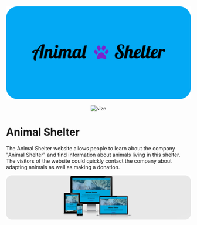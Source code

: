 ![Animal Shelter logo](assets/images/animal_shelter_logo.png)


<center>

![size](https://img.shields.io/github/languages/code-size/IuliiaKonovalova/animal_shelter?color=blue&label=size&logo=3.6MB)
</center>



# Animal Shelter

The Animal Shelter website allows people to learn about the company "Animal Shelter" and find information about animals living in this shelter. The visitors of the website could quickly contact the company about adapting animals as well as making a donation.

![Responsive Mockup](assets/images/responsive_mockup.png)
